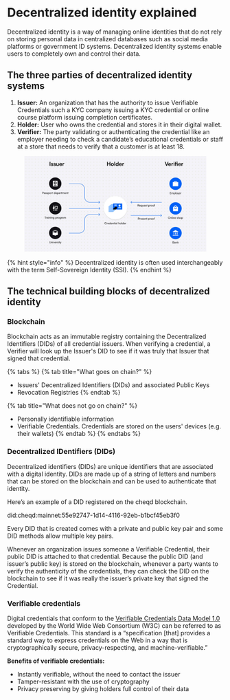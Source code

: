 # Decentralized identity explained

Decentralized identity is a way of managing online identities that do not rely on storing personal data in centralized databases such as social media platforms or government ID systems. Decentralized identity systems enable users to completely own and control their data.

## **The three parties of decentralized identity systems**

1. **Issuer:** An organization that has the authority to issue Verifiable Credentials such a KYC company issuing a KYC credential or online course platform issuing completion certificates.
2. **Holder:** User who owns the credential and stores it in their digital wallet.
3. **Verifier:** The party validating or authenticating the credential like an employer needing to check a candidate’s educational credentials or staff at a store that needs to verify that a customer is at least 18.

<figure><img src="../.gitbook/assets/decentralized identity system.png" alt=""><figcaption></figcaption></figure>

{% hint style="info" %}
Decentralized identity is often used interchangeably with the term Self-Sovereign Identity (SSI).
{% endhint %}

## The technical building blocks of decentralized identity

### Blockchain

Blockchain acts as an immutable registry containing the Decentralized Identifiers (DIDs) of all credential issuers. When verifying a credential, a Verifier will look up the Issuer's DID to see if it was truly that Issuer that signed that credential.

{% tabs %}
{% tab title="What goes on chain?" %}
* Issuers' Decentralized Identifiers (DIDs) and associated Public Keys
* Revocation Registries
{% endtab %}

{% tab title="What does not go on chain?" %}
* Personally identifiable information
* Verifiable Credentials. Credentials are stored on the users' devices (e.g. their wallets)
{% endtab %}
{% endtabs %}

### **Decentralized IDentifiers (DIDs)**

Decentralized identifiers (DIDs) are unique identifiers that are associated with a digital identity. DIDs are made up of a string of letters and numbers that can be stored on the blockchain and can be used to authenticate that identity.

Here’s an example of a DID registered on the cheqd blockchain.

did:cheqd:mainnet:55e92747-1d14-4116-92eb-b1bcf45eb3f0

Every DID that is created comes with a private and public key pair and some DID methods allow multiple key pairs.

Whenever an organization issues someone a Verifiable Credential, their public DID is attached to that credential. Because the public DID (and issuer’s public key) is stored on the blockchain, whenever a party wants to verify the authenticity of the credentials, they can check the DID on the blockchain to see if it was really the issuer’s private key that signed the Credential.

### Verifiable credentials

Digital credentials that conform to the [Verifiable Credentials Data Model 1.0](https://www.w3.org/TR/vc-data-model/) developed by the World Wide Web Consortium (W3C) can be referred to as Verifiable Credentials. This standard is a “specification \[that] provides a standard way to express credentials on the Web in a way that is cryptographically secure, privacy-respecting, and machine-verifiable.”

**Benefits of verifiable credentials:**

* Instantly verifiable, without the need to contact the issuer
* Tamper-resistant with the use of cryptography
* Privacy preserving by giving holders full control of their data
